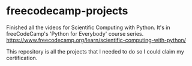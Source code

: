 # freecodecamp-projects
Finished all the videos for Scientific Computing with Python. It's in freeCodeCamp's 'Python for Everybody' course series. https://www.freecodecamp.org/learn/scientific-computing-with-python/

This repository is all the projects that I needed to do so I could claim my certification.